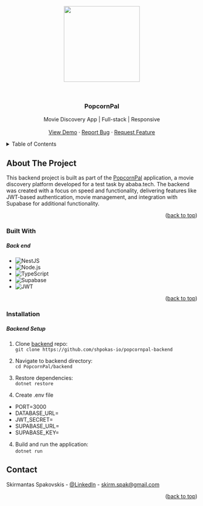 <!-- PROJECT LOGO -->
<p align="center">
  <img src="../frontend/src/assets/images/logo-nobc.png" width="200px" />
</p>
<br>
<h3 align="center"> PopcornPal </h3>

  <p align="center">
    Movie Discovery App | Full-stack | Responsive
    <br />
    <br />
    <a href="https://popcornpal-webapp-7gwl.vercel.app/">View Demo</a>
    ·
    <a href="https://github.com/shpokas-io/popcornpal-webapp/issues">Report Bug</a>
    ·
    <a href="https://github.com/shpokas-io/popcornpal-webapp/issues">Request Feature</a>
  </p>
</div>

<!-- TABLE OF CONTENTS -->
<details>
  <summary>Table of Contents</summary>
  <ol>
    <li>
      <a href="#about-the-project">About The Project</a>
      <ul>
        <li><a href="#built-with">Built With</a></li>
      </ul>
    </li>
    <li>
      <a href="#installation">Installation</a>
    </li>
    </li>
    <li><a href="#contact">Contact</a></li>
    <!-- <li>
      <a href="#left-to-do">Left To Do</a>
    </li> -->
    <!-- <li>
      <a href="#future-development">Future development</a>
    </li> -->
  </ol>
</details>

<!-- ABOUT THE PROJECT -->

## About The Project

This backend project is built as part of the [PopcornPal](https://github.com/shpokas-io/popcornpal-webapp) application, a movie discovery platform developed for a test task by ababa.tech. The backend was created with a focus on speed and functionality, delivering features like JWT-based authentication, movie management, and integration with Supabase for additional functionality.

<p align="right">(<a href="#readme-top">back to top</a>)</p>

### Built With

##### Back end

- ![NestJS][NestJS]
- ![Node.js][Node.js]
- ![TypeScript][TypeScript]
- ![Supabase][Supabase]
- ![JWT][JWT]

<p align="right">(<a href="#readme-top">back to top</a>)</p>

### Installation

##### Backend Setup

1. Clone [backend](https://github.com/shpokas-io/popcornpal-backend) repo:<br>
   `git clone https://github.com/shpokas-io/popcornpal-backend`
2. Navigate to backend directory:<br>
   `cd PopcornPal/backend`
3. Restore dependencies:<br>
   `dotnet restore`

4. Create .env file

- PORT=3000
- DATABASE_URL=<your-mongodb-url>
- JWT_SECRET=<your-jwt-secret>
- SUPABASE_URL=<your-supabase-url>
- SUPABASE_KEY=<your-supabase-key>

4. Build and run the application:<br>
   `dotnet run`

## Contact

Skirmantas Spakovskis - [@LinkedIn](https://www.linkedin.com/in/skirmantasspakovskis/) - skirm.spak@gmail.com

<p align="right">(<a href="#readme-top">back to top</a>)</p>

<!-- MARKDOWN LINKS & IMAGES -->
<!-- https://www.markdownguide.org/basic-syntax/#reference-style-links. -->

[NPM]: https://img.shields.io/badge/NPM-%23000000.svg?style=for-the-badge&logo=npm&logoColor=white
[Webpack]: https://img.shields.io/badge/webpack-%238DD6F9.svg?style=for-the-badge&logo=webpack&logoColor=black
[Vite]: https://img.shields.io/badge/Vite-B73BFE?style=for-the-badge&logo=vite&logoColor=FFD62E
[JavaScript]: https://img.shields.io/badge/javascript-%23323330.svg?style=for-the-badge&logo=javascript&logoColor=%23F7DF1E
[React]: https://img.shields.io/badge/React-%2361DAFB.svg?style=for-the-badge&logo=react&logoColor=white
[HTML5]: https://img.shields.io/badge/html5-%23E34F26.svg?style=for-the-badge&logo=html5&logoColor=white
[CSS3]: https://img.shields.io/badge/css3-%231572B6.svg?style=for-the-badge&logo=css3&logoColor=white
[Parcel]: https://img.shields.io/badge/Parcel-%23B93C00.svg?style=for-the-badge&logo=parcel&logoColor=white
[SCSS]: https://img.shields.io/badge/SCSS-%23CC6699.svg?style=for-the-badge&logo=sass&logoColor=white
[Webpack]: https://img.shields.io/badge/Webpack-8DD6F9?style=for-the-badge&logo=webpack&logoColor=white
[ASP.NET Core]: https://img.shields.io/badge/ASP.NET%20Core-%230078D7.svg?style=for-the-badge&logo=aspnetcore&logoColor=white
[Tailwind CSS]: https://img.shields.io/badge/Tailwind%20CSS-%2338B2AC.svg?style=for-the-badge&logo=tailwindcss&logoColor=white
[Entity Framework Core]: https://img.shields.io/badge/Entity%20Framework%20Core-%23094E9C.svg?style=for-the-badge&logo=dotnet&logoColor=white
[NestJS]: https://img.shields.io/badge/NestJS-E0234E.svg?style=for-the-badge&logo=nestjs&logoColor=white
[Redux]: https://img.shields.io/badge/Redux-764ABC.svg?style=for-the-badge&logo=redux&logoColor=white
[MaterialUI]: https://img.shields.io/badge/Material%20UI-0081CB.svg?style=for-the-badge&logo=mui&logoColor=white
[TypeScript]: https://img.shields.io/badge/TypeScript-3178C6.svg?style=for-the-badge&logo=typescript&logoColor=white
[Supabase]: https://img.shields.io/badge/Supabase-3ECF8E.svg?style=for-the-badge&logo=supabase&logoColor=white
[Node.js]: https://img.shields.io/badge/Node.js-339933.svg?style=for-the-badge&logo=nodedotjs&logoColor=white
[JWT]: https://img.shields.io/badge/JWT-000000.svg?style=for-the-badge&logo=jsonwebtokens&logoColor=white
[product-screenshot]: public/images/prev.png
